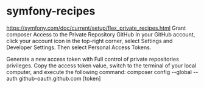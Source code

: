 # symfony-recipes

https://symfony.com/doc/current/setup/flex_private_recipes.html
Grant composer Access to the Private Repository
GitHub
In your GitHub account, click your account icon in the top-right corner, select Settings and Developer Settings. Then select Personal Access Tokens.

Generate a new access token with Full control of private repositories privileges. Copy the access token value, switch to the terminal of your local computer, and execute the following command:
    composer config --global --auth github-oauth.github.com [token]